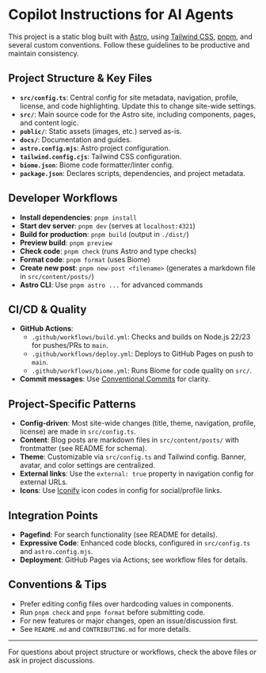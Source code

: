 # Copilot Instructions for AI Agents

This project is a static blog built with [Astro](https://astro.build), using [Tailwind CSS](https://tailwindcss.com), [pnpm](https://pnpm.io), and several custom conventions. Follow these guidelines to be productive and maintain consistency.

## Project Structure & Key Files
- **`src/config.ts`**: Central config for site metadata, navigation, profile, license, and code highlighting. Update this to change site-wide settings.
- **`src/`**: Main source code for the Astro site, including components, pages, and content logic.
- **`public/`**: Static assets (images, etc.) served as-is.
- **`docs/`**: Documentation and guides.
- **`astro.config.mjs`**: Astro project configuration.
- **`tailwind.config.cjs`**: Tailwind CSS configuration.
- **`biome.json`**: Biome code formatter/linter config.
- **`package.json`**: Declares scripts, dependencies, and project metadata.

## Developer Workflows
- **Install dependencies**: `pnpm install`
- **Start dev server**: `pnpm dev` (serves at `localhost:4321`)
- **Build for production**: `pnpm build` (output in `./dist/`)
- **Preview build**: `pnpm preview`
- **Check code**: `pnpm check` (runs Astro and type checks)
- **Format code**: `pnpm format` (uses Biome)
- **Create new post**: `pnpm new-post <filename>` (generates a markdown file in `src/content/posts/`)
- **Astro CLI**: Use `pnpm astro ...` for advanced commands

## CI/CD & Quality
- **GitHub Actions**:
  - `.github/workflows/build.yml`: Checks and builds on Node.js 22/23 for pushes/PRs to `main`.
  - `.github/workflows/deploy.yml`: Deploys to GitHub Pages on push to `main`.
  - `.github/workflows/biome.yml`: Runs Biome for code quality on `src/`.
- **Commit messages**: Use [Conventional Commits](https://www.conventionalcommits.org/) for clarity.

## Project-Specific Patterns
- **Config-driven**: Most site-wide changes (title, theme, navigation, profile, license) are made in `src/config.ts`.
- **Content**: Blog posts are markdown files in `src/content/posts/` with frontmatter (see README for schema).
- **Theme**: Customizable via `src/config.ts` and Tailwind config. Banner, avatar, and color settings are centralized.
- **External links**: Use the `external: true` property in navigation config for external URLs.
- **Icons**: Use [Iconify](https://icones.js.org/) icon codes in config for social/profile links.

## Integration Points
- **Pagefind**: For search functionality (see README for details).
- **Expressive Code**: Enhanced code blocks, configured in `src/config.ts` and `astro.config.mjs`.
- **Deployment**: GitHub Pages via Actions; see workflow files for details.

## Conventions & Tips
- Prefer editing config files over hardcoding values in components.
- Run `pnpm check` and `pnpm format` before submitting code.
- For new features or major changes, open an issue/discussion first.
- See `README.md` and `CONTRIBUTING.md` for more details.

---

For questions about project structure or workflows, check the above files or ask in project discussions.

